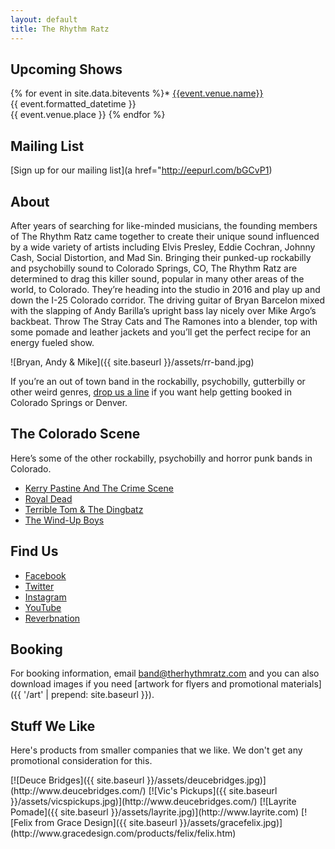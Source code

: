 ```yaml
---
layout: default
title: The Rhythm Ratz
---
```


## Upcoming Shows

{% for event in site.data.bitevents %}* [{{event.venue.name}}]({{event.facebook_rsvp_url}})<br />
  {{ event.formatted_datetime }}<br />
  {{ event.venue.place }}
{% endfor %}
## Mailing List

[Sign up for our mailing list](a href="http://eepurl.com/bGCvP1)

## About

After years of searching for like-minded musicians, the founding members of The Rhythm Ratz came together to create their unique sound influenced by a wide variety of artists including Elvis Presley, Eddie Cochran, Johnny Cash, Social Distortion, and Mad Sin. Bringing their punked-up rockabilly and psychobilly sound to Colorado Springs, CO, The Rhythm Ratz are determined to drag this killer sound, popular in many other areas of the world, to Colorado. They’re heading into the studio in 2016 and play up and down the I-25 Colorado corridor. The driving guitar of Bryan Barcelon mixed with the slapping of Andy Barilla’s upright bass lay nicely over Mike Argo’s backbeat. Throw The Stray Cats and The Ramones into a blender, top with some pomade and leather jackets and you’ll get the perfect recipe for an energy fueled show.

<p class="band_pic" markdown="1">
  ![Bryan, Andy & Mike]({{ site.baseurl }}/assets/rr-band.jpg)
</p>

If you’re an out of town band in the rockabilly, psychobilly, gutterbilly or other weird genres, [drop us a line](mailto:band@therhythmratz.com) if you want help getting booked in Colorado Springs or Denver.

## The Colorado Scene

Here’s some of the other rockabilly, psychobilly and horror punk bands in Colorado.

* [Kerry Pastine And The Crime Scene](http://crimesceneband.com)
* [Royal Dead](http://www.royaldead.com/)
* [Terrible Tom &amp; The Dingbatz](https://www.facebook.com/TerribleTomandTheDingbatz/)
* [The Wind-Up Boys](https://www.facebook.com/thewindupboys/)

## Find Us

* [Facebook](http://facebook.com/therhythmratz)
* [Twitter](http://twitter.com/therhythmratz)
* [Instagram](http://instagram.com/therhythmratz)
* [YouTube](https://www.youtube.com/channel/UCs7C6wtvkHJmjjR7wgfv2iA)
* [Reverbnation](https://www.reverbnation.com/therhythmratz)

## Booking

For booking information, email [band@therhythmratz.com](mailto:band@therhythmratz.com) and you can also download images if you need [artwork for flyers and promotional materials]({{ '/art' | prepend: site.baseurl }}).

## Stuff We Like

Here's products from smaller companies that we like. We don't get any promotional consideration for this.

<div class="endorse" markdown="1">
[![Deuce Bridges]({{ site.baseurl }}/assets/deucebridges.jpg)](http://www.deucebridges.com/)
[![Vic's Pickups]({{ site.baseurl }}/assets/vicspickups.jpg)](http://www.deucebridges.com/)
[![Layrite Pomade]({{ site.baseurl }}/assets/layrite.jpg)](http://www.layrite.com)
[![Felix from Grace Design]({{ site.baseurl }}/assets/gracefelix.jpg)](http://www.gracedesign.com/products/felix/felix.htm)
</div>
